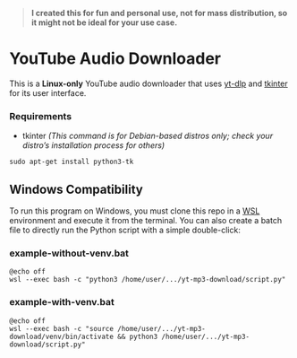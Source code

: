 > **I created this for fun and personal use, not for mass distribution, so it might not be ideal for your use case.**

# YouTube Audio Downloader

This is a **Linux-only** YouTube audio downloader that uses [yt-dlp](https://github.com/yt-dlp/yt-dlp) and [tkinter](https://docs.python.org/3/library/tkinter.html) for its user interface.

### Requirements

- tkinter *(This command is for Debian-based distros only; check your distro’s installation process for others)*
```shell
sudo apt-get install python3-tk
```

## Windows Compatibility

To run this program on Windows, you must clone this repo in a [WSL](https://learn.microsoft.com/en-us/windows/wsl/install) environment and execute it from the terminal. You can also create a batch file to directly run the Python script with a simple double-click:

### example-without-venv.bat
```batch
@echo off
wsl --exec bash -c "python3 /home/user/.../yt-mp3-download/script.py"
```

### example-with-venv.bat
```batch
@echo off
wsl --exec bash -c "source /home/user/.../yt-mp3-download/venv/bin/activate && python3 /home/user/.../yt-mp3-download/script.py"
```
